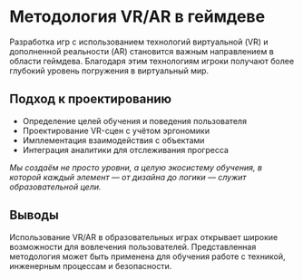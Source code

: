 # Методология VR/AR в геймдеве

Разработка игр с использованием технологий виртуальной (VR) и дополненной реальности (AR) становится важным направлением в области геймдева. Благодаря этим технологиям игроки получают более глубокий уровень погружения в виртуальный мир.

## Подход к проектированию

- Определение целей обучения и поведения пользователя  
- Проектирование VR-сцен с учётом эргономики  
- Имплементация взаимодействия с объектами  
- Интеграция аналитики для отслеживания прогресса  

*Мы создаём не просто уровни, а целую экосистему обучения, в которой каждый элемент — от дизайна до логики — служит образовательной цели.*

## Выводы

Использование VR/AR в образовательных играх открывает широкие возможности для вовлечения пользователей. Представленная методология может быть применена для обучения работе с техникой, инженерным процессам и безопасности.
